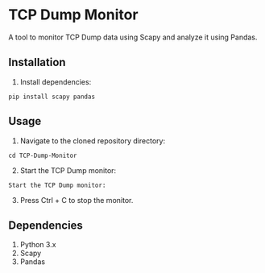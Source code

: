 # TCP Dump Monitor

A tool to monitor TCP Dump data using Scapy and analyze it using Pandas.

## Installation

1. Install dependencies:

```
pip install scapy pandas
```

## Usage

1. Navigate to the cloned repository directory:

```
cd TCP-Dump-Monitor
```

2. Start the TCP Dump monitor:
 
```
Start the TCP Dump monitor:
```

3. Press Ctrl + C to stop the monitor.


## Dependencies

1. Python 3.x
2. Scapy
3. Pandas
